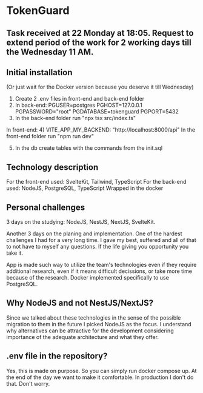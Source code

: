 # TokenGuard

## Task received at 22 Monday at 18:05. Request to extend period of the work for 2 working days till the Wednesday 11 AM.

## Initial installation
(Or just wait for the Docker version because you deserve it till Wednesday)

1) Create 2 .env files in front-end and back-end folder
2) In back-end:
PGUSER=postgres
PGHOST=127.0.0.1
PGPASSWORD="root"
PGDATABASE=tokenguard
PGPORT=5432
3) In the back-end folder run "npx tsx src/index.ts"

In front-end:
4) VITE_APP_MY_BACKEND: "http://localhost:8000/api"
In the front-end folder run "npm run dev"

5) In the db create tables with the commands from the init.sql

## Technology description
For the front-end used: SvelteKit, Tailwind, TypeScript
For the back-end used: NodeJS, PostgreSQL, TypeScript
Wrapped in the docker

## Personal challenges
3 days on the studying:
NodeJS, NestJS, NextJS, SvelteKit.

Another 3 days on the planing and implementation.
One of the hardest challenges I had for a very long time. I gave my best, suffered and all of that to not have to myself any questions.
If the life giving you opportunity you take it.

App is made such way to utilize the team's technologies even if they require additional research, even if it means difficult decissions, 
or take more time because of the research.
Docker implemented specifically to use PostgreSQL. 

## Why NodeJS and not NestJS/NextJS?
Since we talked about these technologies in the sense of the possible migration to them in the future I picked
NodeJS as the focus. I understand why alternatives can be attractive for the development considering importance of the adequate architecture and what they offer.

## .env file in the repository?
Yes, this is made on purpose. So you can simply run docker compose up. At the end of the day we want to make it comfortable.
In production I don't do that. Don't worry.
